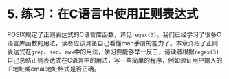 # 5. 练习：在C语言中使用正则表达式

POSIX规定了正则表达式的C语言库函数，详见`regex(3)`。我们已经学习了很多C语言库函数的用法，读者应该具备自己看懂man手册的能力了。本章介绍了正则表达式在`grep`、`sed`、`awk`中的用法，学习要能够举一反三，请读者根据`regex(3)`自己总结正则表达式在C语言中的用法，写一些简单的程序，例如验证用户输入的IP地址或email地址格式是否正确。 